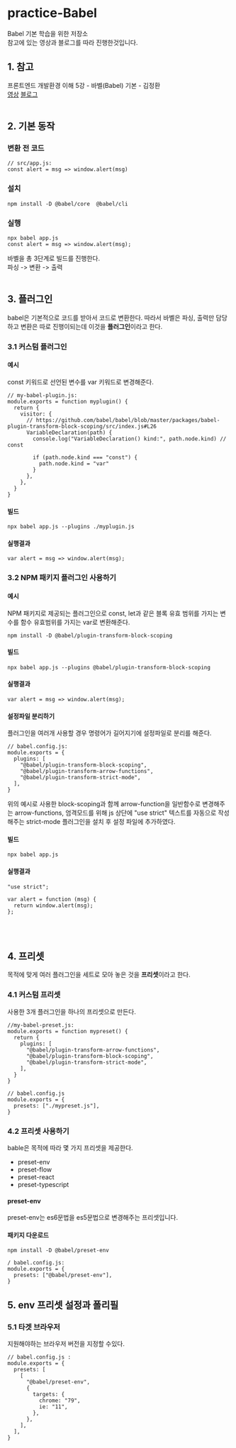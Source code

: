 # practice-Babel
Babel 기본 학습을 위한 저장소<br>
참고에 있는 영상과 블로그를 따라 진행한것입니다.

## 1. 참고
프론트엔드 개발환경 이해 5강 - 바벨(Babel) 기본 - 김정환<br>
[영상](https://youtu.be/j8HhZ4RgBxQ)
[블로그](https://jeonghwan-kim.github.io/series/2019/12/22/frontend-dev-env-babel.html)
<br><br>
## 2. 기본 동작
### 변환 전 코드
```
// src/app.js:
const alert = msg => window.alert(msg)
```
### 설치
``` 
npm install -D @babel/core  @babel/cli
```
### 실행
```
npx babel app.js
const alert = msg => window.alert(msg);
```
바벨을 총 3단계로 빌드를 진행한다.<br>
파싱 -> 변환 -> 출력
<br><br>
## 3. 플러그인
babel은 기본적으로 코드를 받아서 코드로 변환한다.
따라서 바벨은 파싱, 출력만 담당하고 변환은 따로 진행이되는데 이것을 <strong>플러그인</strong>이라고 한다.

### 3.1 커스텀 플러그인
#### 예시
const 키워드로 선언된 변수를 var 키워드로 변경해준다.
```
// my-babel-plugin.js:
module.exports = function myplugin() {
  return {
    visitor: {
      // https://github.com/babel/babel/blob/master/packages/babel-plugin-transform-block-scoping/src/index.js#L26
      VariableDeclaration(path) {
        console.log("VariableDeclaration() kind:", path.node.kind) // const

        if (path.node.kind === "const") {
          path.node.kind = "var"
        }
      },
    },
  }
}
```
#### 빌드
```
npx babel app.js --plugins ./myplugin.js
```
#### 실행결과
```
var alert = msg => window.alert(msg);
```

### 3.2 NPM 패키지 플러그인 사용하기
#### 예시
NPM 패키지로 제공되는 플러그인으로 const, let과 같은 블록 유효 범위를 가지는 변수를 함수 유효범위를 가지는 var로 변환해준다.
```
npm install -D @babel/plugin-transform-block-scoping
```
#### 빌드
```
npx babel app.js --plugins @babel/plugin-transform-block-scoping
```
#### 실행결과
```
var alert = msg => window.alert(msg);
```

#### 설정파일 분리하기
플러그인을 여러개 사용할 경우 명령어가 길어지기에 설정파일로 분리를 해준다.
```
// babel.config.js:
module.exports = {
  plugins: [
    "@babel/plugin-transform-block-scoping",
    "@babel/plugin-transform-arrow-functions",
    "@babel/plugin-transform-strict-mode",
  ],
}
```
위의 예시로 사용한 block-scoping과 함께
arrow-function을 일반함수로 변경해주는 arrow-functions, 엄격모드를 위해 js 상단에 "use strict" 텍스트를 자동으로 작성해주는 strict-mode 플러그인을 설치 후 설정 파일에 추가하였다. 
#### 빌드
```
npx babel app.js
```
#### 실행결과
```
"use strict";

var alert = function (msg) {
  return window.alert(msg);
};
```
<br><br>
## 4. 프리셋
목적에 맞게 여러 플러그인을 세트로 모아 놓은 것을 <strong>프리셋</strong>이라고 한다.
### 4.1 커스텀 프리셋
사용한 3개 플러그인을 하나의 프리셋으로 만든다.
```
//my-babel-preset.js:
module.exports = function mypreset() {
  return {
    plugins: [
      "@babel/plugin-transform-arrow-functions",
      "@babel/plugin-transform-block-scoping",
      "@babel/plugin-transform-strict-mode",
    ],
  }
}
```

```
// babel.config.js
module.exports = {
  presets: ["./mypreset.js"],
}
```

### 4.2 프리셋 사용하기
bable은 목적에 따라 몇 가지 프리셋을 제공한다.
* preset-env
* preset-flow
* preset-react
* preset-typescript

#### preset-env
preset-env는 es6문법을 es5문법으로 변경해주는 프리셋입니다.

#### 패키지 다운로드
```
npm install -D @babel/preset-env
``` 
```
/ babel.config.js:
module.exports = {
  presets: ["@babel/preset-env"],
}
```

## 5. env 프리셋 설정과 폴리필
### 5.1 타겟 브라우저
지원해야하는 브라우저 버전을 지정할 수있다.
```
// babel.config.js :
module.exports = {
  presets: [
    [
      "@babel/preset-env",
      {
        targets: {
          chrome: "79",
          ie: "11",
        },
      },
    ],
  ],
}
```


